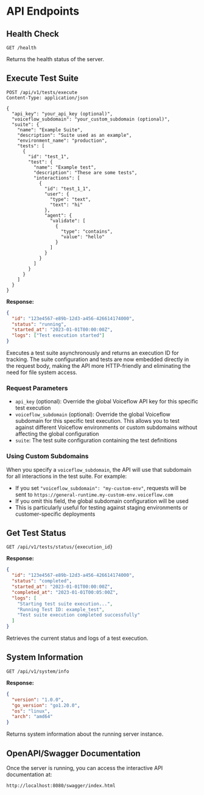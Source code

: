 # API Endpoints

## Health Check
```http
GET /health
```

Returns the health status of the server.

## Execute Test Suite
```http
POST /api/v1/tests/execute
Content-Type: application/json

{
  "api_key": "your_api_key (optional)",
  "voiceflow_subdomain": "your_custom_subdomain (optional)",
  "suite": {
    "name": "Example Suite",
    "description": "Suite used as an example",
    "environment_name": "production",
    "tests": [
      {
        "id": "test_1",
        "test": {
          "name": "Example test",
          "description": "These are some tests",
          "interactions": [
            {
              "id": "test_1_1",
              "user": {
                "type": "text",
                "text": "hi"
              },
              "agent": {
                "validate": [
                  {
                    "type": "contains",
                    "value": "hello"
                  }
                ]
              }
            }
          ]
        }
      }
    ]
  }
}
```

**Response:**
```json
{
  "id": "123e4567-e89b-12d3-a456-426614174000",
  "status": "running",
  "started_at": "2023-01-01T00:00:00Z",
  "logs": ["Test execution started"]
}
```

Executes a test suite asynchronously and returns an execution ID for tracking. The suite configuration and tests are now embedded directly in the request body, making the API more HTTP-friendly and eliminating the need for file system access.

### Request Parameters

- `api_key` (optional): Override the global Voiceflow API key for this specific test execution
- `voiceflow_subdomain` (optional): Override the global Voiceflow subdomain for this specific test execution. This allows you to test against different Voiceflow environments or custom subdomains without affecting the global configuration
- `suite`: The test suite configuration containing the test definitions

### Using Custom Subdomains

When you specify a `voiceflow_subdomain`, the API will use that subdomain for all interactions in the test suite. For example:

- If you set `"voiceflow_subdomain": "my-custom-env"`, requests will be sent to `https://general-runtime.my-custom-env.voiceflow.com`
- If you omit this field, the global subdomain configuration will be used
- This is particularly useful for testing against staging environments or customer-specific deployments

## Get Test Status
```http
GET /api/v1/tests/status/{execution_id}
```

**Response:**
```json
{
  "id": "123e4567-e89b-12d3-a456-426614174000",
  "status": "completed",
  "started_at": "2023-01-01T00:00:00Z",
  "completed_at": "2023-01-01T00:05:00Z",
  "logs": [
    "Starting test suite execution...",
    "Running Test ID: example_test",
    "Test suite execution completed successfully"
  ]
}
```

Retrieves the current status and logs of a test execution.

## System Information
```http
GET /api/v1/system/info
```

**Response:**
```json
{
  "version": "1.0.0",
  "go_version": "go1.20.0",
  "os": "linux",
  "arch": "amd64"
}
```

Returns system information about the running server instance.

## OpenAPI/Swagger Documentation

Once the server is running, you can access the interactive API documentation at:

```
http://localhost:8080/swagger/index.html
```
